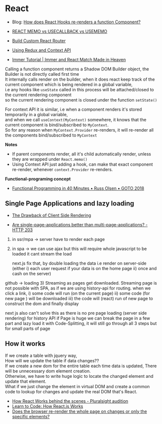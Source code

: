 # React

- Blog: [How does React Hooks re-renders a function Component?](https://medium.com/swlh/how-does-react-hooks-re-renders-a-function-component-cc9b531ae7f0)

- [REACT MEMO vs USECALLBACK vs USEMEMO](https://youtu.be/uojLJFt9SzY)

- [Build Custom React Router](https://dev.to/ogzhanolguncu/build-a-custom-react-router-from-scratch-180h)

- [Using Redux and Context API](https://www.codehousegroup.com/insight-and-inspiration/tech-stream/using-redux-and-context-api)

- [Immer Tutorial | Immer and React Match Made in Heaven](https://youtu.be/8kC5fHlir4E)

Calling a function component returns a Shadow DOM Builder object, the Builder is not directly called first time <br>
It internally calls render on the builder, when it does react keep track of the current component which is being rendered in a global variable, <br>
i.e any hooks like `useState` called in this process will be attached/closed to the current rendering component  <br>
so the current rendering component is closed under the function `setState()` <br>

For context API it is similar, i.e when a component renders it's stored temporarily in a global variable, <br>
and when we call `useContext(MyContext)` somewhere, it knows that the current component is bind/subscribed to `MyContext`. <br>
So for any reason when `MyContext.Provider` re-renders, it will re-render all the components bind/subscribed to `MyContext`


**Notes**

- If parent components render, all it's child automatically render, unless they are wrapped under `React.memo()`
- Using Context API just adding a hook, can make that exact component re-render, whenever `context.Provider` re-renders.

**Functional-programing concept**

- [Functional Programming in 40 Minutes • Russ Olsen • GOTO 2018](https://youtu.be/0if71HOyVjY)

## **Single Page Applications and lazy loading**

- [The Drawback of Client Side Rendering](https://youtu.be/xTsYYxf2Ut0)

- [Are single-page-applications better than multi-page-applications? - HTTP 203](https://youtu.be/ivLhf3hq7eM)

1) in ssr/mpa -> server have to render each page 
2) in spa -> we can use ajax
	but this will require whole javascript to be loaded
	it cant stream the load

	next.js fix that, by double loading the data 
	i.e render on server-side (either i) each user request if your data is on the home page 
		ii) once and cash on the server)

github -> loading
3) Streaming as pages get downloaded.
Streaming page is not possible with SPA, as if we are using history-api for routing.
when we click a link, 
i) some code will run (on the current page)
ii) some code (for new page ) will be downloaded 
iii) the code will (react) run of new page to construct the dom and finally display 

next js also can't solve this as there is no pre page loading (server side rendering) for history API 
if Page is huge we can break the page in a few part and lazy load it with Code-Splitting, it will still go through all 3 steps but for small parts of page


## **How it works**

If we create a table with jquery way, <br>
How will we update the table if data changes?? <br>
If we create a new dom for the entire table each time data is updated, There will be unnecessary dom element creation. <br>
Otherwise, we have to write huge logic to locate the changed element and update that element. <br>
What if we just change the element in virtual DOM and create a common code to lookup for changes and update the real DOM that's React. <br>

- [How React Works behind the scenes - Pluralsight audition](https://youtu.be/gApwC9Ek9yo)
- [Learn to Code: How React.js Works](https://youtu.be/mLMfx8BEt8g)
- [Does the browser re-render the whole page on changes or only the specific elements?](https://stackoverflow.com/questions/25464939/does-the-browser-re-render-the-whole-page-on-changes-or-only-the-specific-elemen)
